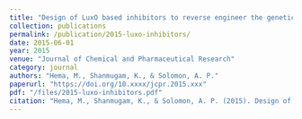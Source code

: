 ```yaml
---
title: "Design of LuxO based inhibitors to reverse engineer the genetic circuit of Vibrio cholerae: an anti-virulent cholera therapy"
collection: publications
permalink: /publication/2015-luxo-inhibitors/
date: 2015-06-01
year: 2015
venue: "Journal of Chemical and Pharmaceutical Research"
category: journal
authors: "Hema, M., Shanmugam, K., & Solomon, A. P."
paperurl: "https://doi.org/10.xxxx/jcpr.2015.xxx"
pdf: "/files/2015-luxo-inhibitors.pdf"
citation: "Hema, M., Shanmugam, K., & Solomon, A. P. (2015). Design of LuxO-based inhibitors to reverse engineer the genetic circuit of *Vibrio cholerae*: An anti-virulent cholera therapy. *Journal of Chemical and Pharmaceutical Research*, 2015. https://doi.org/10.xxxx/jcpr.2015.xxx"
---
```

